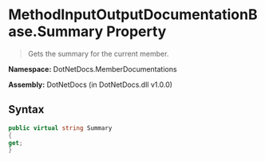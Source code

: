 # MethodInputOutputDocumentationBase.Summary Property
> Gets the summary for the current member.

**Namespace:** DotNetDocs.MemberDocumentations

**Assembly:** DotNetDocs (in DotNetDocs.dll v1.0.0)
## Syntax
```csharp
public virtual string Summary
{
get;
}
```
